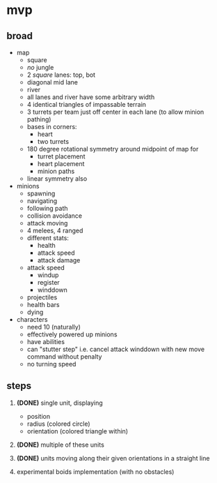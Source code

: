 # mvp

## broad

- map
  - square
  - _no_ jungle
  - 2 _square_ lanes: top, bot
  - diagonal mid lane
  - river
  - all lanes and river have some arbitrary width
  - 4 identical triangles of impassable terrain
  - 3 turrets per team just off center in each lane (to allow minion pathing)
  - bases in corners:
    - heart
    - two turrets
  - 180 degree rotational symmetry around midpoint of map for
    - turret placement
    - heart placement
    - minion paths
  - linear symmetry also
- minions
  - spawning
  - navigating
  - following path
  - collision avoidance
  - attack moving
  - 4 melees, 4 ranged
  - different stats:
    - health
    - attack speed
    - attack damage
  - attack speed
    - windup
    - register
    - winddown
  - projectiles
  - health bars
  - dying
- characters
  - need 10 (naturally)
  - effectively powered up minions
  - have abilities
  - can "stutter step" i.e. cancel attack winddown with new move command without penalty
  - no turning speed

## steps

1. **(DONE)** single unit, displaying

   - position
   - radius (colored circle)
   - orientation (colored triangle within)

2. **(DONE)** multiple of these units

3. **(DONE)** units moving along their given orientations in a straight line

4. experimental boids implementation (with no obstacles)

